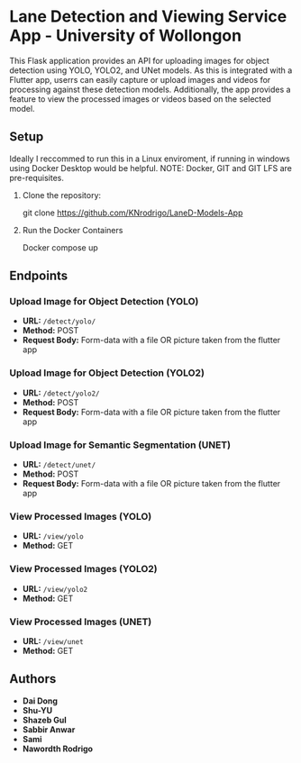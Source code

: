 
# Lane Detection and Viewing Service App - University of Wollongon

This Flask application provides an API for uploading images for object detection using YOLO, YOLO2, and UNet models.
As this is integrated with a Flutter app, userrs can easily capture or upload images and videos for processing against these detection models. 
Additionally, the app provides a feature to view the processed images or videos based on the selected model.

## Setup

Ideally I reccommed to run this in a Linux enviroment, if running in windows using Docker Desktop would be helpful. 
NOTE: Docker, GIT and GIT LFS are pre-requisites.

1. Clone the repository:


   git clone https://github.com/KNrodrigo/LaneD-Models-App

2. Run the Docker Containers

   Docker compose up



## Endpoints

### Upload Image for Object Detection (YOLO)

- **URL:** `/detect/yolo/`
- **Method:** POST
- **Request Body:** Form-data with a file OR picture taken from the flutter app

### Upload Image for Object Detection (YOLO2)

- **URL:** `/detect/yolo2/`
- **Method:** POST
- **Request Body:** Form-data with a file OR picture taken from the flutter app

### Upload Image for Semantic Segmentation (UNET)

- **URL:** `/detect/unet/`
- **Method:** POST
- **Request Body:** Form-data with a file OR picture taken from the flutter app

### View Processed Images (YOLO)

- **URL:** `/view/yolo`
- **Method:** GET

### View Processed Images (YOLO2)

- **URL:** `/view/yolo2`
- **Method:** GET

### View Processed Images (UNET)

- **URL:** `/view/unet`
- **Method:** GET

## Authors

- **Dai Dong** 
- **Shu-YU**
- **Shazeb Gul** 
- **Sabbir Anwar**
- **Sami** 
- **Nawordth Rodrigo** 



